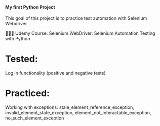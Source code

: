 #### My first Python Project 

This goal of this project is to practice test automation with Selenium Webdriver 

👩🏻‍💻 Udemy Course: Selenium WebDriver: Selenium Automation Testing with Python 

# Tested: 
Log in functionality (positive and negative tests)

# Practiced:
Working with exceptions: stale_element_reference_exception, invalid_element_state_exception, element_not_interactable_exception, no_such_element_exception
